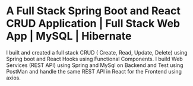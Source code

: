 # A Full Stack Spring Boot and React CRUD Application | Full Stack Web App | MySQL | Hibernate

I built and created a full stack CRUD ( Create, Read, Update, Delete) using Spring boot and React Hooks using Functional Components. I build Web Services (REST API) using Spring and MySql on Backend and Test using PostMan and handle the same REST API in React for the Frontend using axios.

